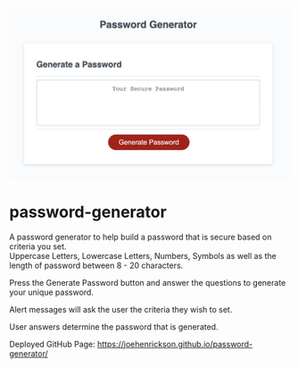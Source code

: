 ![alt text](https://github.com/joehenrickson/password-generator/blob/main/screenShot.png?raw=true)
# password-generator

A password generator to help build a password that is secure based on criteria you set.  
Uppercase Letters, Lowercase Letters, Numbers, Symbols as well as the length of password between 8 - 20 characters.  

Press the Generate Password button and answer the questions to generate your unique password.  


Alert messages will ask the user the criteria they wish to set.  

User answers determine the password that is generated. 


Deployed GitHub Page:  https://joehenrickson.github.io/password-generator/

